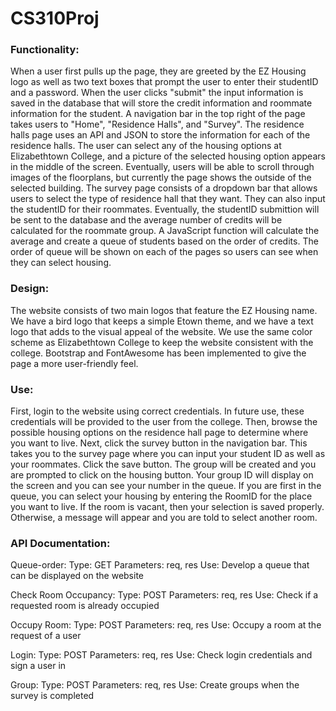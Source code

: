 # CS310Proj

### Functionality:
When a user first pulls up the page, they are greeted by the EZ Housing logo as well as two text boxes that prompt the user to enter their studentID and a password. When the user clicks "submit" the input information is saved in the database that will store the credit information and roommate information for the student. A navigation bar in the top right of the page takes users to "Home", "Residence Halls", and "Survey". The residence halls page uses an API and JSON to store the information for each of the residence halls. The user can select any of the housing options at Elizabethtown College, and a picture of the selected housing option appears in the middle of the screen. Eventually, users will be able to scroll through images of the floorplans, but currently the page shows the outside of the selected building. The survey page consists of a dropdown bar that allows users to select the type of residence hall that they want. They can also input the studentID for their roommates. Eventually, the studentID submittion will be sent to the database and the average number of credits will be calculated for the roommate group. A JavaScript function will calculate the average and create a queue of students based on the order of credits. The order of queue will be shown on each of the pages so users can see when they can select housing.

### Design:
The website consists of two main logos that feature the EZ Housing name. We have a bird logo that keeps a simple Etown theme, and we have a text logo that adds to the visual appeal of the website. We use the same color scheme as Elizabethtown College to keep the website consistent with the college. Bootstrap and FontAwesome has been implemented to give the page a more user-friendly feel. 


### Use:
First, login to the website using correct credentials. In future use, these credentials will be provided to the user from the college. Then, browse the possible housing options on the residence hall page to determine where you want to live. Next, click the survey button in the navigation bar. This takes you to the survey page where you can input your student ID as well as your roommates. Click the save button. The group will be created and you are prompted to click on the housing button. Your group ID will display on the screen and you can see your number in the queue. If you are first in the queue, you can select your housing by entering the RoomID for the place you want to live. If the room is vacant, then your selection is saved properly. Otherwise, a message will appear and you are told to select another room.


### API Documentation:
Queue-order: 
  Type: GET
  Parameters: req, res
  Use: Develop a queue that can be displayed on the website

Check Room Occupancy:
  Type: POST
  Parameters: req, res
  Use: Check if a requested room is already occupied

Occupy Room:
  Type: POST
  Parameters: req, res
  Use: Occupy a room at the request of a user

Login:
  Type: POST
  Parameters: req, res
  Use: Check login credentials and sign a user in

Group:
  Type: POST
  Parameters: req, res
  Use: Create groups when the survey is completed
